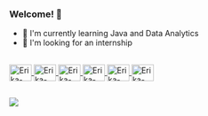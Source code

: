 ### Welcome! 👋

- 🌱 I'm currently learning Java and Data Analytics
- 🔭 I'm looking for an internship
<!-- - 💬 I'm a native Brazilian Portuguese speaker, proficient in English and also have beginner skills in Spanish and Italian -->


<div align="center">
  <a href="https://github.com/erikamaylim">
  <!-- <img height="180em" src="https://github-readme-stats.vercel.app/api?username=erikamaylim&show_icons=true&theme=radical&include_all_commits=true&count_private=true"/>  -->
 <!-- <img height="170em" src="https://github-readme-stats.vercel.app/api/top-langs/?username=erikamaylim&layout=compact&langs_count=7&theme=radical" width="700"/> -->
  <!-- <img height="170em" src="https://github-readme-streak-stats.herokuapp.com?user=erikamaylim&theme=radical" width="700"> -->
</div> 


  <div style="display: inline_block"><br>
  <img align="center" alt="Erika-Java" height="30" width="40" src="https://cdn.jsdelivr.net/gh/devicons/devicon/icons/java/java-original.svg">
  <img align="center" alt="Erika-Python" height="30" width="40" src="https://cdn.jsdelivr.net/gh/devicons/devicon/icons/python/python-original.svg">
  <img align="center" alt="Erika-CS" height="30" width="40" src="https://cdn.jsdelivr.net/gh/devicons/devicon/icons/csharp/csharp-original.svg">
  <img align="center" alt="Erika-Go" height="30" width="40" src="https://cdn.jsdelivr.net/gh/devicons/devicon/icons/go/go-original.svg" />
  <img align="center" alt="Erika-HTML5" height="30" width="40" src="https://cdn.jsdelivr.net/gh/devicons/devicon/icons/html5/html5-original.svg" />
  <img align="center" alt="Erika-HTML5" height="30" width="40" src="https://cdn.jsdelivr.net/gh/devicons/devicon/icons/css3/css3-original.svg" />
            
  

</div>
  
 ##
  
  <div> 
  <!-- <a href="https://www.youtube.com/channel/UC44Y7HUcjOu200dbBYjSjjQ" target="_blank"><img src="https://img.shields.io/badge/YouTube-FF0000?style=for-the-badge&logo=youtube&logoColor=white" target="_blank"></a> -->
  <!-- <a href="AQUI VAI O LINK DO INSTAGRAM target="_blank"><img src="https://img.shields.io/badge/-Instagram-%23E4405F?style=for-the-badge&logo=instagram&logoColor=white" target="_blank"></a>  -->
  <a href = "mailto:dev.erikamaylim@gmail.com"><img src="https://img.shields.io/badge/-Gmail-%23333?style=for-the-badge&logo=gmail&logoColor=white" target="_blank"></a>
  <!-- <a href="AQUI VAI O LINK DO LINKEDIN" target="_blank"><img src="https://img.shields.io/badge/-LinkedIn-%230077B5?style=for-the-badge&logo=linkedin&logoColor=white" target="_blank"></a>  -->
 
  <!-- ![Snake animation](https://github.com/erikamaylim/erikamaylim/blob/output/github-contribution-grid-snake.svg)  -->
 
</div>


<!--
**erikamaylim/erikamaylim** is a ✨ _special_ ✨ repository because its `README.md` (this file) appears on your GitHub profile.

Here are some ideas to get you started:

- 🔭 I’m currently working on ...
- 🌱 I’m currently learning ...
- 👯 I’m looking to collaborate on ...
- 🤔 I’m looking for help with ...
- 💬 Ask me about ...
- 📫 How to reach me: ...
- 😄 Pronouns: ...
- ⚡ Fun fact: ...
-->

